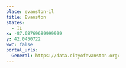 ```yaml
---
place: evanston-il
title: Evanston
states:
  - IL
x: -87.68769689999999
y: 42.0450722
wwc: false
portal_urls:
  General: https://data.cityofevanston.org/
---
```

